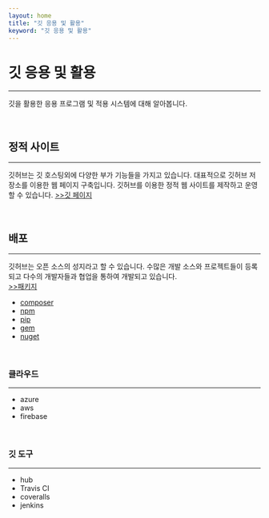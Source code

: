 ```yaml
---
layout: home
title: "깃 응용 및 활용"
keyword: "깃 응용 및 활용"
---
```


# 깃 응용 및 활용
---
깃을 활용한 응용 프로그램 및 적용 시스템에 대해 알아봅니다.  

<br>

## 정적 사이트
---

깃허브는 깃 호스팅외에 다양한 부가 기능들을 가지고 있습니다. 대표적으로 깃허브 저장소를 이용한 웹 페이지 구축입니다. 깃허브를 이용한 정적 웹 사이트를 제작하고 운영할 수 있습니다. [>>깃 페이지](gitpage)

<br>

## 배포
---

깃허브는 오픈 소스의 성지라고 할 수 있습니다. 수많은 개발 소스와 프로젝트들이 등록되고 다수의 개발자들과 협업을 통하여 개발되고 있습니다.  
[>>패키지](packages)

* [composer](packages/composer)
* [npm](packages/npm)
* [pip](packages/pip)
* [gem](packages/gem)
* [nuget](packages/nuget)

<br>

### 클라우드
---
* azure
* aws
* firebase

<br>

### 깃 도구
---
* hub
* Travis CI
* coveralls
* jenkins

<br><br>